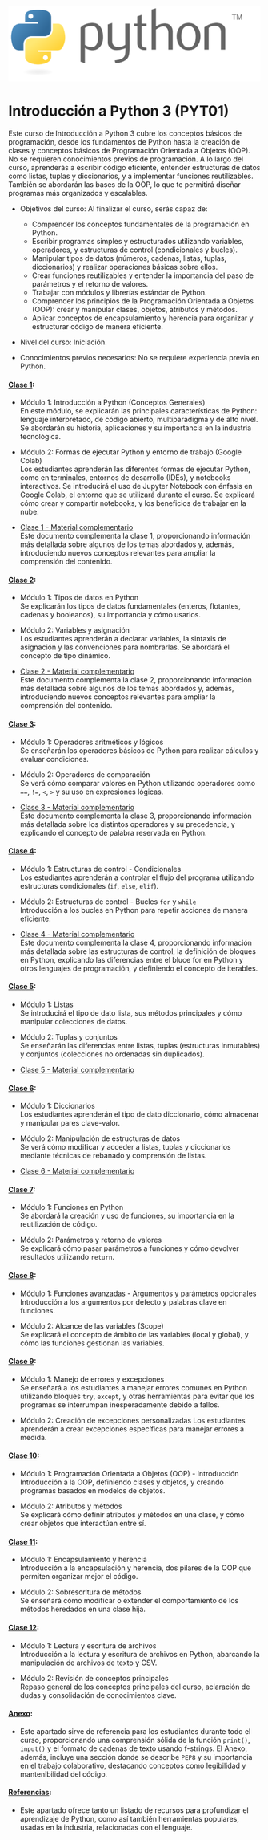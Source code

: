 <div style="text-align:center">
  <img src="markdown/assets/python-logo-generic.svg" alt="Python Logo" />
</div>

# Introducción a Python 3 (PYT01)

Este curso de Introducción a Python 3 cubre los conceptos básicos de programación, desde los fundamentos de Python hasta la creación de clases y conceptos básicos de Programación Orientada a Objetos (OOP). No se requieren conocimientos previos de programación. A lo largo del curso, aprenderás a escribir código eficiente, entender estructuras de datos como listas, tuplas y diccionarios, y a implementar funciones reutilizables. También se abordarán las bases de la OOP, lo que te permitirá diseñar programas más organizados y escalables.

- Objetivos del curso: Al finalizar el curso, serás capaz de:
  - Comprender los conceptos fundamentales de la programación en Python.
  - Escribir programas simples y estructurados utilizando variables, operadores, y estructuras de control (condicionales y bucles).
  - Manipular tipos de datos (números, cadenas, listas, tuplas, diccionarios) y realizar operaciones básicas sobre ellos.
  - Crear funciones reutilizables y entender la importancia del paso de parámetros y el retorno de valores.
  - Trabajar con módulos y librerías estándar de Python.
  - Comprender los principios de la Programación Orientada a Objetos (OOP): crear y manipular clases, objetos, atributos y métodos.
  - Aplicar conceptos de encapsulamiento y herencia para organizar y estructurar código de manera eficiente.

- Nivel del curso: Iniciación.

- Conocimientos previos necesarios: No se requiere experiencia previa en Python.

#### [Clase 1](https://github.com/lvidarte/hab-learning-python3/blob/main/markdown/01_intro.md):

- Módulo 1: Introducción a Python (Conceptos Generales)  
  En este módulo, se explicarán las principales características de Python: lenguaje interpretado, de código abierto, multiparadigma y de alto nivel. Se abordarán su historia, aplicaciones y su importancia en la industria tecnológica.

- Módulo 2: Formas de ejecutar Python y entorno de trabajo (Google Colab)  
  Los estudiantes aprenderán las diferentes formas de ejecutar Python, como en terminales, entornos de desarrollo (IDEs), y notebooks interactivos. Se introducirá el uso de Jupyter Notebook con énfasis en Google Colab, el entorno que se utilizará durante el curso. Se explicará cómo crear y compartir notebooks, y los beneficios de trabajar en la nube.

- [Clase 1 - Material complementario](https://github.com/lvidarte/hab-learning-python3/blob/main/markdown/01_intro_2.md)  
  Este documento complementa la clase 1, proporcionando información más detallada sobre algunos de los temas abordados y, además, introduciendo nuevos conceptos relevantes para ampliar la comprensión del contenido.

#### [Clase 2](https://github.com/lvidarte/hab-learning-python3/blob/main/markdown/02_tipos_y_variables.md):

- Módulo 1: Tipos de datos en Python  
  Se explicarán los tipos de datos fundamentales (enteros, flotantes, cadenas y booleanos), su importancia y cómo usarlos.

- Módulo 2: Variables y asignación  
  Los estudiantes aprenderán a declarar variables, la sintaxis de asignación y las convenciones para nombrarlas. Se abordará el concepto de tipo dinámico.

- [Clase 2 - Material complementario](https://github.com/lvidarte/hab-learning-python3/blob/main/markdown/02_tipos_y_variables_2.md)  
  Este documento complementa la clase 2, proporcionando información más detallada sobre algunos de los temas abordados y, además, introduciendo nuevos conceptos relevantes para ampliar la comprensión del contenido.

#### [Clase 3](https://github.com/lvidarte/hab-learning-python3/blob/main/markdown/03_operadores_aritmeticos_y_logicos.md):

- Módulo 1: Operadores aritméticos y lógicos  
  Se enseñarán los operadores básicos de Python para realizar cálculos y evaluar condiciones.

- Módulo 2: Operadores de comparación  
  Se verá cómo comparar valores en Python utilizando operadores como `==`, `!=`, `<`, `>` y su uso en expresiones lógicas.

- [Clase 3 - Material complementario](https://github.com/lvidarte/hab-learning-python3/blob/main/markdown/03_operadores_aritmeticos_y_logicos_2.md)  
  Este documento complementa la clase 3, proporcionando información más detallada sobre los distintos operadores y su precedencia, y explicando el concepto de palabra reservada en Python.

#### [Clase 4](https://github.com/lvidarte/hab-learning-python3/blob/main/markdown/04_estructuras_de_control.md):

- Módulo 1: Estructuras de control - Condicionales  
  Los estudiantes aprenderán a controlar el flujo del programa utilizando estructuras condicionales (`if`, `else`, `elif`).

- Módulo 2: Estructuras de control - Bucles `for` y `while`  
  Introducción a los bucles en Python para repetir acciones de manera eficiente.

- [Clase 4 - Material complementario](https://github.com/lvidarte/hab-learning-python3/blob/main/markdown/04_estructuras_de_control_2.md)  
  Este documento complementa la clase 4, proporcionando información más detallada sobre las estructuras de control, la definición de bloques en Python, explicando las diferencias entre el bluce for en Python y otros lenguajes de programación, y definiendo el concepto de iterables.

#### [Clase 5](https://github.com/lvidarte/hab-learning-python3/blob/main/markdown/05_listas_tuplas_y_conjuntos.md):

- Módulo 1: Listas  
  Se introducirá el tipo de dato lista, sus métodos principales y cómo manipular colecciones de datos.

- Módulo 2: Tuplas y conjuntos  
  Se enseñarán las diferencias entre listas, tuplas (estructuras inmutables) y conjuntos (colecciones no ordenadas sin duplicados).

- [Clase 5 - Material complementario](https://github.com/lvidarte/hab-learning-python3/blob/main/markdown/05_listas_tuplas_y_conjuntos_2.md)  

#### [Clase 6](https://github.com/lvidarte/hab-learning-python3/blob/main/markdown/06_diccionarios.md):

- Módulo 1: Diccionarios  
  Los estudiantes aprenderán el tipo de dato diccionario, cómo almacenar y manipular pares clave-valor.

- Módulo 2: Manipulación de estructuras de datos  
  Se verá cómo modificar y acceder a listas, tuplas y diccionarios mediante técnicas de rebanado y comprensión de listas.

- [Clase 6 - Material complementario](https://github.com/lvidarte/hab-learning-python3/blob/main/markdown/06_diccionarios_2.md)  

#### [Clase 7](https://github.com/lvidarte/hab-learning-python3/blob/main/markdown/07_funciones.md):

- Módulo 1: Funciones en Python  
  Se abordará la creación y uso de funciones, su importancia en la reutilización de código.

- Módulo 2: Parámetros y retorno de valores  
  Se explicará cómo pasar parámetros a funciones y cómo devolver resultados utilizando `return`.

#### [Clase 8](https://github.com/lvidarte/hab-learning-python3/blob/main/markdown/08_funciones_avanzadas.md):

- Módulo 1: Funciones avanzadas - Argumentos y parámetros opcionales  
  Introducción a los argumentos por defecto y palabras clave en funciones.

- Módulo 2: Alcance de las variables (Scope)  
  Se explicará el concepto de ámbito de las variables (local y global), y cómo las funciones gestionan las variables.

#### [Clase 9](https://github.com/lvidarte/hab-learning-python3/blob/main/markdown/09_manejo_de_errores.md):

- Módulo 1: Manejo de errores y excepciones  
  Se enseñará a los estudiantes a manejar errores comunes en Python utilizando bloques `try`, `except`, y otras herramientas para evitar que los programas se interrumpan inesperadamente debido a fallos.

- Módulo 2: Creación de excepciones personalizadas
  Los estudiantes aprenderán a crear excepciones específicas para manejar errores a medida.

#### [Clase 10](https://github.com/lvidarte/hab-learning-python3/blob/main/markdown/10_programacion_orientada_a_objetos.md):

- Módulo 1: Programación Orientada a Objetos (OOP) - Introducción  
  Introducción a la OOP, definiendo clases y objetos, y creando programas basados en modelos de objetos.

- Módulo 2: Atributos y métodos  
  Se explicará cómo definir atributos y métodos en una clase, y cómo crear objetos que interactúan entre sí.

#### [Clase 11](https://github.com/lvidarte/hab-learning-python3/blob/main/markdown/11_oop_encapsulamiento_herencia_y_polimorfismo.md):

- Módulo 1: Encapsulamiento y herencia  
  Introducción a la encapsulación y herencia, dos pilares de la OOP que permiten organizar mejor el código.

- Módulo 2: Sobrescritura de métodos  
  Se enseñará cómo modificar o extender el comportamiento de los métodos heredados en una clase hija.

#### [Clase 12](https://github.com/lvidarte/hab-learning-python3/blob/main/markdown/12_lectura_de_archivos.md):

- Módulo 1: Lectura y escritura de archivos  
  Introducción a la lectura y escritura de archivos en Python, abarcando la manipulación de archivos de texto y CSV.

- Módulo 2: Revisión de conceptos principales  
  Repaso general de los conceptos principales del curso, aclaración de dudas y consolidación de conocimientos clave.

#### [Anexo](https://github.com/lvidarte/hab-learning-python3/blob/main/markdown/98_anexo.md):

 - Este apartado sirve de referencia para los estudiantes durante todo el curso, proporcionando una comprensión sólida de la función `print()`, `input()` y el formato de cadenas de texto usando f-strings. El Anexo, además, incluye una sección donde se describe `PEP8` y su importancia en el trabajo colaborativo, destacando conceptos como legibilidad y mantenibilidad del código.

#### [Referencias](https://github.com/lvidarte/hab-learning-python3/blob/main/markdown/99_referencias.md):

 - Este apartado ofrece tanto un listado de recursos para profundizar el aprendizaje de Python, como así también herramientas populares, usadas en la industria, relacionadas con el lenguaje.
